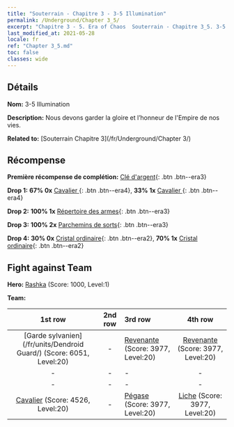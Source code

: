 ```yaml
---
title: "Souterrain - Chapitre 3 - 3-5 Illumination"
permalink: /Underground/Chapter 3_5/
excerpt: "Chapitre 3 - 5. Era of Chaos  Souterrain - Chapitre 3_5. 3-5 Illumination"
last_modified_at: 2021-05-28
locale: fr
ref: "Chapter 3_5.md"
toc: false
classes: wide
---
```


## Détails

 **Nom:** 3-5 Illumination

 **Description:** Nous devons garder la gloire et l’honneur de l'Empire de nos vies.

 **Related to:** [Souterrain Chapitre 3](/fr/Underground/Chapter 3/)

## Récompense

 **Première récompense de complétion:** [Clé d'argent](/ItemsFR/con_693/){: .btn .btn--era3}

 **Drop 1:** **67% 0x** [Cavalier ](/ItemsFR/unt_195/){: .btn .btn--era4}, **33% 1x** [Cavalier ](/ItemsFR/unt_195/){: .btn .btn--era4}

 **Drop 2:** **100% 1x** [Répertoire des armes](/ItemsFR/mat_18/){: .btn .btn--era3}

 **Drop 3:** **100% 2x** [Parchemins de sorts](/ItemsFR/con_694/){: .btn .btn--era3}

 **Drop 4:** **30% 0x** [Cristal ordinaire](/ItemsFR/mat_11/){: .btn .btn--era2}, **70% 1x** [Cristal ordinaire](/ItemsFR/mat_11/){: .btn .btn--era2}


## Fight against Team
 **Hero:** [Rashka](/fr/heroes/Rashka/) (Score: 1000, Level:1)

 **Team:**


  | 1st row | 2nd row | 3rd row | 4th row |
  |:----:|:----:|:----|:----:|
  | [Garde sylvanien](/fr/units/Dendroid Guard/) (Score: 6051, Level:20)  | - | [Revenante](/fr/units/Wight/) (Score: 3977, Level:20)  | [Revenante](/fr/units/Wight/) (Score: 3977, Level:20)  |
  | - | - | - | - |
  | - | - | - | - |
  | [Cavalier](/fr/units/Cavalier/) (Score: 4526, Level:20)  | - | [Pégase](/fr/units/Pegasus/) (Score: 3977, Level:20)  | [Liche](/fr/units/Lich/) (Score: 3977, Level:20)  |


